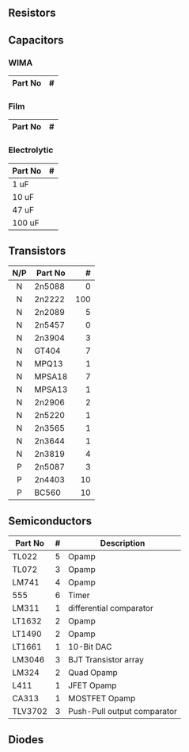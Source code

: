 ## Resistors

## Capacitors
### WIMA
| Part No | # |
|------|---:|

### Film
| Part No | # |
|------|---:|

### Electrolytic
| Part No | # |
|------|---:|
| 1 uF | |
| 10 uF | |
| 47 uF | |
| 100 uF | |

## Transistors
| N/P | Part No | #   |
|:---:|---------|----:|
|N    | 2n5088 | 0 |
|N    | 2n2222 | 100 |
|N    | 2n2089 | 5 |
|N    | 2n5457 | 0 |
|N    | 2n3904 | 3 |
|N    | GT404 | 7 |
|N    | MPQ13 | 1 |
|N    | MPSA18 | 7 |
|N    | MPSA13 | 1 |
|N    | 2n2906 | 2 |
|N    | 2n5220 | 1 |
|N    | 2n3565 | 1 |
|N    | 2n3644 | 1 |
|N    | 2n3819 | 4 |
|P    | 2n5087 | 3 |
|P    | 2n4403 | 10 |
|P    | BC560 | 10 |

## Semiconductors
| Part No | #  | Description |
|---------|---:| ------------------- |
| TL022 | 5 | Opamp |
| TL072 | 3 | Opamp |
| LM741 | 4 | Opamp |
| 555 | 6 | Timer | 
| LM311 | 1 | differential comparator |
| LT1632 | 2 | Opamp |
| LT1490 | 2 | Opamp | 
| LT1661 | 1 | 10-Bit DAC |
| LM3046 | 3 | BJT Transistor array |
| LM324 | 2 | Quad Opamp |
| L411 | 1 | JFET Opamp |
| CA313 | 1 | MOSTFET Opamp |
| TLV3702 | 3 | Push-Pull output comparator | 

## Diodes
